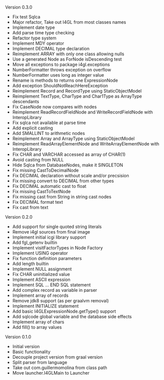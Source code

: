 Version 0.3.0

- Fix test Sqlca
- Major refactor, Take out I4GL from most classes names
- Implement date type
- Add parse time type checking
- Refactor type system
- Implement MDY operator
- Implement DECIMAL type declaration
- Reimplement ARRAY with only one class allowing nulls
- Use a generated Node as ForNode isDescending test
- Move all exceptions to package i4gl.exceptions
- NumberFormatter throws exception on overflow
- NumberFormatter uses long as integer value
- Rename is<Type> methods to returns<Type> one ExpressionNode
- Add exception ShouldNotReachHereException
- Reimplement Record and RecordType using StaticObjectModel
- Reimplement TextType, CharType and Char1Type as ArrayType descendants
- Fix CaseNode now compares with nodes
- Reimplement ReadRecordFieldNode and WriteRecordFieldNode with InteropLibrary
- Fix sqlca not available at parse time
- Add explicit casting
- Add SMALLINT to arithmetic nodes
- Reimplement Array and ArrayType using StaticObjectModel
- Reimplement ReadArrayElementNode and WriteArrayElementNode with InteropLibrary
- Fix CHAR and VARCHAR accessed as array of CHAR(1)
- Avoid casting from NULL
- Hide Sqlca from DatabaseNodes, make it SINGLETON
- Fix missing CastToDecimalNode
- Fix DECIMAL declaration without scale and/or precsision
- Fix missing convert to DECIMAL from other types
- Fix DECIMAL automatic cast to float
- Fix missing CastToTextNode
- Fix missing cast from String in string cast nodes
- Fix DECIMAL format text
- Fix cast from text


Version 0.2.0

- Add support for single quoted string literals
- Remove i4gl sources from final image
- Implement initial icgi library support
- Add fgl_getenv builtin
- Implement visitFactorTypes in Node Factory
- Implement USING operator
- Fix function definition parameters
- Add length builtin
- Implement NULL assignment
- Fix CHAR uninitialized value
- Implement ASCII expression
- Implement SQL ... END SQL statement
- Add complex record as variable in parser
- Implement array of records
- Remove jdk8 support (as per graalvm removal)
- Implement INITIALIZE statement
- Add basic I4GLExpressionNode.getType() support
- Add sqlcode global variable and the database side effects
- Implement array of chars
- Add fill() to array values


Version 0.1.0

- Initial version
- Basic functionality
- Decouple project version from graal version
- Split parser from language
- Take out com.guillermomolina from class path
- Move launcher.I4GLMain to Launcher